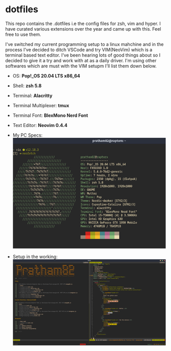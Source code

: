 # dotfiles

This repo contains the .dotfiles i.e the config files for zsh, vim and hyper. I have curated various extensions over the year and came up with this. Feel free to use them.

I've switched my current programming setup to a linux mahchine and in the process I've decided to ditch VSCode and try VIM(NeoVim) which is a terminal based text editor. I've been hearing lots of good things about so I decided to give it a try and work with at as a daily driver. I'm using other softwares which are must with the VIM setupm I'll list them down below.

- OS: **Pop!_OS 20.04 LTS x86_64**
- Shell: **zsh 5.8** 
- Terminal: **Alacritty**
- Terminal Multiplexer: **tmux**
- Terminal Font: **BlexMono Nerd Font**
- Text Editor: **Neovim 0.4.4**


- My PC Specs:
![](https://github.com/Pratham82/dotfiles/blob/master/PC%20Specs.png)




- Setup in the working:
![](https://github.com/Pratham82/dotfiles/blob/master/Neovim%20Setup.png)
